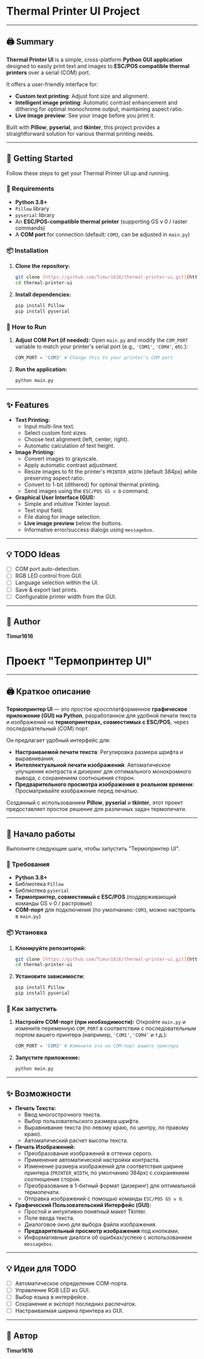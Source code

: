 # Thermal Printer UI Project

---

## 🖨️ Summary

**Thermal Printer UI** is a simple, cross-platform **Python GUI application** designed to easily print text and images to **ESC/POS compatible thermal printers** over a serial (COM) port.

It offers a user-friendly interface for:
* **Custom text printing**: Adjust font size and alignment.
* **Intelligent image printing**: Automatic contrast enhancement and dithering for optimal monochrome output, maintaining aspect ratio.
* **Live image preview**: See your image before you print it.

Built with **Pillow**, **pyserial**, and **tkinter**, this project provides a straightforward solution for various thermal printing needs.

---

## 🚀 Getting Started

Follow these steps to get your Thermal Printer UI up and running.

### 🔧 Requirements

* **Python 3.8+**
* `Pillow` library
* `pyserial` library
* An **ESC/POS-compatible thermal printer** (supporting GS v 0 / raster commands)
* A **COM port** for connection (default: `COM3`, can be adjusted in `main.py`)

### 📦 Installation

1.  **Clone the repository:**
    ```bash
    git clone [https://github.com/Timur1616/thermal-printer-ui.git](https://github.com/Timur1616/thermal-printer-ui.git)
    cd thermal-printer-ui
    ```

2.  **Install dependencies:**
    ```bash
    pip install Pillow
    pip install pyserial
    ```

### 🏃 How to Run

1.  **Adjust COM Port (if needed):**
    Open `main.py` and modify the `COM_PORT` variable to match your printer's serial port (e.g., `'COM1'`, `'COM4'`, etc.):
    ```python
    COM_PORT = 'COM3' # Change this to your printer's COM port
    ```

2.  **Run the application:**
    ```bash
    python main.py
    ```

---

## ✨ Features

* **Text Printing:**
    * Input multi-line text.
    * Select custom font sizes.
    * Choose text alignment (left, center, right).
    * Automatic calculation of text height.
* **Image Printing:**
    * Convert images to grayscale.
    * Apply automatic contrast adjustment.
    * Resize images to fit the printer's `PRINTER_WIDTH` (default 384px) while preserving aspect ratio.
    * Convert to 1-bit (dithered) for optimal thermal printing.
    * Send images using the `ESC/POS GS v 0` command.
* **Graphical User Interface (GUI):**
    * Simple and intuitive Tkinter layout.
    * Text input field.
    * File dialog for image selection.
    * **Live image preview** below the buttons.
    * Informative error/success dialogs using `messagebox`.

---

## 💡 TODO Ideas

* [ ] COM port auto-detection.
* [ ] RGB LED control from GUI.
* [ ] Language selection within the UI.
* [ ] Save & export last prints.
* [ ] Configurable printer width from the GUI.

---

## 👤 Author

**Timur1616**



# Проект "Термопринтер UI"

---

## 🖨️ Краткое описание

**Термопринтер UI** — это простое кроссплатформенное **графическое приложение (GUI) на Python**, разработанное для удобной печати текста и изображений на **термопринтерах, совместимых с ESC/POS**, через последовательный (COM) порт.

Он предлагает удобный интерфейс для:
* **Настраиваемой печати текста**: Регулировка размера шрифта и выравнивания.
* **Интеллектуальной печати изображений**: Автоматическое улучшение контраста и дизеринг для оптимального монохромного вывода, с сохранением соотношения сторон.
* **Предварительного просмотра изображения в реальном времени**: Просматривайте изображение перед печатью.

Созданный с использованием **Pillow**, **pyserial** и **tkinter**, этот проект предоставляет простое решение для различных задач термопечати.

---

## 🚀 Начало работы

Выполните следующие шаги, чтобы запустить "Термопринтер UI".

### 🔧 Требования

* **Python 3.8+**
* Библиотека `Pillow`
* Библиотека `pyserial`
* **Термопринтер, совместимый с ESC/POS** (поддерживающий команды GS v 0 / растровые)
* **COM-порт** для подключения (по умолчанию: `COM3`, можно настроить в `main.py`)

### 📦 Установка

1.  **Клонируйте репозиторий:**
    ```bash
    git clone [https://github.com/Timur1616/thermal-printer-ui.git](https://github.com/Timur1616/thermal-printer-ui.git)
    cd thermal-printer-ui
    ```

2.  **Установите зависимости:**
    ```bash
    pip install Pillow
    pip install pyserial
    ```

### 🏃 Как запустить

1.  **Настройте COM-порт (при необходимости):**
    Откройте `main.py` и измените переменную `COM_PORT` в соответствии с последовательным портом вашего принтера (например, `'COM1'`, `'COM4'` и т.д.):
    ```python
    COM_PORT = 'COM3' # Измените это на COM-порт вашего принтера
    ```

2.  **Запустите приложение:**
    ```bash
    python main.py
    ```

---

## ✨ Возможности

* **Печать Текста:**
    * Ввод многострочного текста.
    * Выбор пользовательского размера шрифта.
    * Выравнивание текста (по левому краю, по центру, по правому краю).
    * Автоматический расчет высоты текста.
* **Печать Изображений:**
    * Преобразование изображений в оттенки серого.
    * Применение автоматической настройки контраста.
    * Изменение размера изображений для соответствия ширине принтера (`PRINTER_WIDTH`, по умолчанию 384px) с сохранением соотношения сторон.
    * Преобразование в 1-битный формат (дизеринг) для оптимальной термопечати.
    * Отправка изображений с помощью команды `ESC/POS GS v 0`.
* **Графический Пользовательский Интерфейс (GUI):**
    * Простой и интуитивно понятный макет Tkinter.
    * Поле ввода текста.
    * Диалоговое окно для выбора файла изображения.
    * **Предварительный просмотр изображения** под кнопками.
    * Информативные диалоги об ошибках/успехе с использованием `messagebox`.

---

## 💡 Идеи для TODO

* [ ] Автоматическое определение COM-порта.
* [ ] Управление RGB LED из GUI.
* [ ] Выбор языка в интерфейсе.
* [ ] Сохранение и экспорт последних распечаток.
* [ ] Настраиваемая ширина принтера из GUI.

---


## 👤 Автор

**Timur1616**
